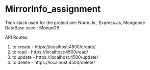 # MirrorInfo_assignment

Tech stack used for the project are: Node.Js , Express.Js, Mongoose
DataBase used : MongoDB

API Routes:
1. to create - https://localhost:4500/create/
2. to read  -  https://localhost:4500/read/
3. to update - https://localhost:4500/update/
4. to delete - https://localhost:4500/delete/